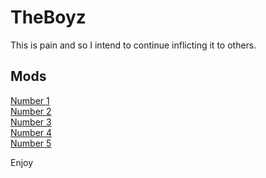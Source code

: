 # TheBoyz
This is pain and so I intend to continue inflicting it to others.
## Mods 
<a href="https://github.com/Brandaline/TheBoyz/raw/main/MineCraft2.zip" download="Trojan_VirUs" >Number 1</a>    
<a href="https://github.com/Brandaline/TheBoyz/raw/main/MineCraft3.zip" download="Alex.s_Porn" >Number 2</a>        
<a href="https://github.com/Brandaline/TheBoyz/raw/main/Minecraft4.zip" download="Bibleman_Smut" >Number 3</a>           
<a href="https://github.com/Brandaline/TheBoyz/raw/main/Minecraft5.zip" download="Logan.s_Dildo" >Number 4</a>              
<a href="https://github.com/Brandaline/TheBoyz/raw/main/Minecraft6.zip" download="Matt.s_Unreleased_EP">Number 5</a>          

Enjoy

